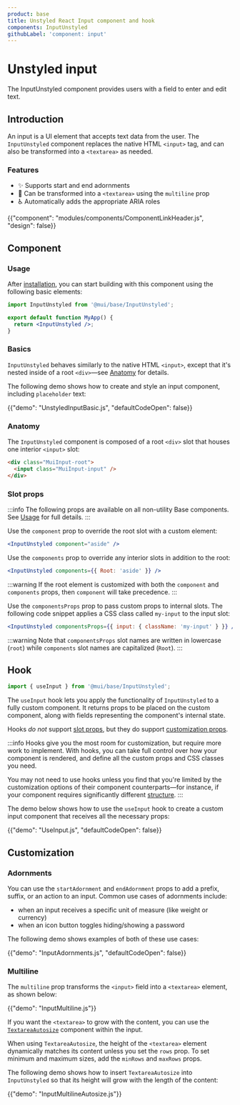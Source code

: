 ```yaml
---
product: base
title: Unstyled React Input component and hook
components: InputUnstyled
githubLabel: 'component: input'
---
```


# Unstyled input

<p class="description">The InputUnstyled component provides users with a field to enter and edit text.</p>

## Introduction

An input is a UI element that accepts text data from the user. The `InputUnstyled` component replaces the native HTML `<input>` tag, and can also be transformed into a `<textarea>` as needed.

### Features

- ✨ Supports start and end adornments
- 🚀 Can be transformed into a `<textarea>` using the `multiline` prop
- ♿️ Automatically adds the appropriate ARIA roles

{{"component": "modules/components/ComponentLinkHeader.js", "design": false}}

## Component

### Usage

After [installation](/base/getting-started/quickstart/#installation), you can start building with this component using the following basic elements:

```jsx
import InputUnstyled from '@mui/base/InputUnstyled';

export default function MyApp() {
  return <InputUnstyled />;
}
```

### Basics

`InputUnstyled` behaves similarly to the native HTML `<input>`, except that it's nested inside of a root `<div>`—see [Anatomy](#anatomy) for details.

The following demo shows how to create and style an input component, including `placeholder` text:

{{"demo": "UnstyledInputBasic.js", "defaultCodeOpen": false}}

### Anatomy

The `InputUnstyled` component is composed of a root `<div>` slot that houses one interior `<input>` slot:

```html
<div class="MuiInput-root">
  <input class="MuiInput-input" />
</div>
```

### Slot props

:::info
The following props are available on all non-utility Base components. See [Usage](/base/getting-started/usage/) for full details.
:::

Use the `component` prop to override the root slot with a custom element:

```jsx
<InputUnstyled component="aside" />
```

Use the `components` prop to override any interior slots in addition to the root:

```jsx
<InputUnstyled components={{ Root: 'aside' }} />
```

:::warning
If the root element is customized with both the `component` and `components` props, then `component` will take precedence.
:::

Use the `componentsProps` prop to pass custom props to internal slots. The following code snippet applies a CSS class called `my-input` to the input slot:

```jsx
<InputUnstyled componentsProps={{ input: { className: 'my-input' } }} />
```

:::warning
Note that `componentsProps` slot names are written in lowercase (`root`) while `components` slot names are capitalized (`Root`).
:::

## Hook

```js
import { useInput } from '@mui/base/InputUnstyled';
```

The `useInput` hook lets you apply the functionality of `InputUnstyled` to a fully custom component. It returns props to be placed on the custom component, along with fields representing the component's internal state.

Hooks _do not_ support [slot props](#slot-props), but they do support [customization props](#customization).

:::info
Hooks give you the most room for customization, but require more work to implement. With hooks, you can take full control over how your component is rendered, and define all the custom props and CSS classes you need.

You may not need to use hooks unless you find that you're limited by the customization options of their component counterparts—for instance, if your component requires significantly different [structure](#component-slots).
:::

The demo below shows how to use the `useInput` hook to create a custom input component that receives all the necessary props:

{{"demo": "UseInput.js", "defaultCodeOpen": false}}

## Customization

### Adornments

You can use the `startAdornment` and `endAdornment` props to add a prefix, suffix, or an action to an input. Common use cases of adornments include:

- when an input receives a specific unit of measure (like weight or currency)
- when an icon button toggles hiding/showing a password

The following demo shows examples of both of these use cases:

{{"demo": "InputAdornments.js", "defaultCodeOpen": false}}

### Multiline

The `multiline` prop transforms the `<input>` field into a `<textarea>` element, as shown below:

{{"demo": "InputMultiline.js"}}

If you want the `<textarea>` to grow with the content, you can use the [`TextareaAutosize`](/base/react-textarea-autosize/) component within the input.

When using `TextareaAutosize`, the height of the `<textarea>` element dynamically matches its content unless you set the `rows` prop. To set minimum and maximum sizes, add the `minRows` and `maxRows` props.

The following demo shows how to insert `TextareaAutosize` into `InputUnstyled` so that its height will grow with the length of the content:

{{"demo": "InputMultilineAutosize.js"}}
